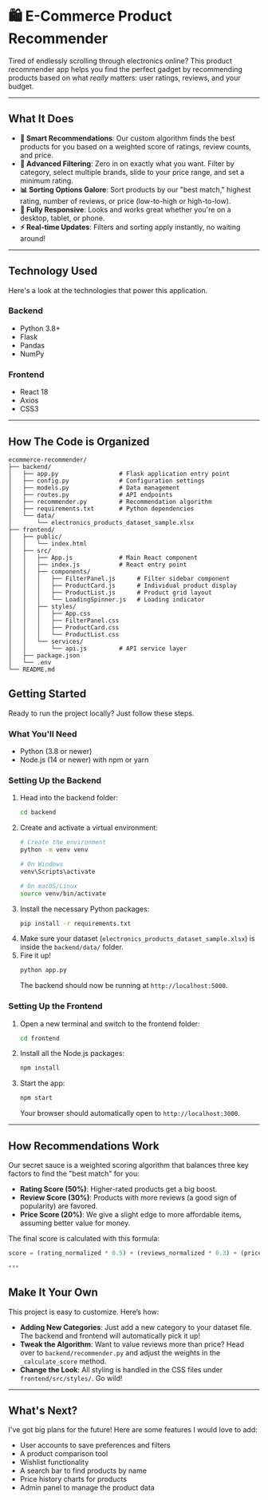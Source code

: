 # 🛍️ E-Commerce Product Recommender

Tired of endlessly scrolling through electronics online? This product recommender app helps you find the perfect gadget by recommending products based on what *really* matters: user ratings, reviews, and your budget.



***

## What It Does

* **🧠 Smart Recommendations**: Our custom algorithm finds the best products for you based on a weighted score of ratings, review counts, and price.
* **🔎 Advanced Filtering**: Zero in on exactly what you want. Filter by category, select multiple brands, slide to your price range, and set a minimum rating.
* **📊 Sorting Options Galore**: Sort products by our "best match," highest rating, number of reviews, or price (low-to-high or high-to-low).
* **📱 Fully Responsive**: Looks and works great whether you're on a desktop, tablet, or phone.
* **⚡ Real-time Updates**: Filters and sorting apply instantly, no waiting around!

***

## Technology Used

Here's a look at the technologies that power this application.

### Backend
* Python 3.8+
* Flask 
* Pandas 
* NumPy

### Frontend
* React 18
* Axios
* CSS3 

***



## How The Code is Organized

```
ecommerce-recommender/
├── backend/
│   ├── app.py                 # Flask application entry point
│   ├── config.py              # Configuration settings
│   ├── models.py              # Data management
│   ├── routes.py              # API endpoints
│   ├── recommender.py         # Recommendation algorithm
│   ├── requirements.txt       # Python dependencies
│   └── data/
│       └── electronics_products_dataset_sample.xlsx
├── frontend/
│   ├── public/
│   │   └── index.html
│   ├── src/
│   │   ├── App.js             # Main React component
│   │   ├── index.js           # React entry point
│   │   ├── components/
│   │   │   ├── FilterPanel.js      # Filter sidebar component
│   │   │   ├── ProductCard.js      # Individual product display
│   │   │   ├── ProductList.js      # Product grid layout
│   │   │   └── LoadingSpinner.js   # Loading indicator
│   │   ├── styles/
│   │   │   ├── App.css
│   │   │   ├── FilterPanel.css
│   │   │   ├── ProductCard.css
│   │   │   └── ProductList.css
│   │   └── services/
│   │       └── api.js         # API service layer
│   ├── package.json
│   └── .env
└── README.md
```

## Getting Started 

Ready to run the project locally? Just follow these steps.

### What You'll Need
* Python (3.8 or newer)
* Node.js (14 or newer) with npm or yarn

### Setting Up the Backend
1.  Head into the backend folder:
    ```bash
    cd backend
    ```
2.  Create and activate a virtual environment:
    ```bash
    # Create the environment
    python -m venv venv

    # On Windows
    venv\Scripts\activate

    # On macOS/Linux
    source venv/bin/activate
    ```
3.  Install the necessary Python packages:
    ```bash
    pip install -r requirements.txt
    ```
4.  Make sure your dataset (`electronics_products_dataset_sample.xlsx`) is inside the `backend/data/` folder.
5.  Fire it up!
    ```bash
    python app.py
    ```
    The backend should now be running at `http://localhost:5000`.

### Setting Up the Frontend
1.  Open a new terminal and switch to the frontend folder:
    ```bash
    cd frontend
    ```
2.  Install all the Node.js packages:
    ```bash
    npm install
    ```
3.  Start the app:
    ```bash
    npm start
    ```
    Your browser should automatically open to `http://localhost:3000`.

***

## How Recommendations Work 

Our secret sauce is a weighted scoring algorithm that balances three key factors to find the "best match" for you:

* **Rating Score (50%)**: Higher-rated products get a big boost.
* **Review Score (30%)**: Products with more reviews (a good sign of popularity) are favored.
* **Price Score (20%)**: We give a slight edge to more affordable items, assuming better value for money.

The final score is calculated with this formula:

```python
score = (rating_normalized * 0.5) + (reviews_normalized * 0.3) + (price_normalized * 0.2)

***
```
## Make It Your Own 

This project is easy to customize. Here’s how:

* **Adding New Categories**: Just add a new category to your dataset file. The backend and frontend will automatically pick it up!
* **Tweak the Algorithm**: Want to value reviews more than price? Head over to `backend/recommender.py` and adjust the weights in the `_calculate_score` method.
* **Change the Look**: All styling is handled in the CSS files under `frontend/src/styles/`. Go wild!

***


## What's Next?

I've got big plans for the future! Here are some features I would love to add:

* User accounts to save preferences and filters
* A product comparison tool
* Wishlist functionality
* A search bar to find products by name
* Price history charts for products
* Admin panel to manage the product data
